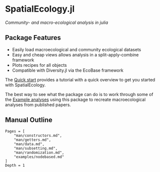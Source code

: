 # SpatialEcology.jl

*Community- and macro-ecological analysis in julia*

## Package Features

- Easily load macroecological and community ecological datasets
- Easy and cheap views allows analysis in a split-apply-combine framework
- Plots recipes for all objects
- Compatible with Diversity.jl via the EcoBase framework


The [Quick start](tutorial.md) provides a tutorial with a quick overview to get you started with SpatialEcology.

The best way to see what the package can do is to work through some of the [Example analyses](examples/nodebased.md)
using this package to recreate macroecological analyses from published papers.


## Manual Outline

```@contents
Pages = [
    "man/constructors.md",
    "man/getters.md",
    "man/data.md",
    "man/subsetting.md",
    "man/randomization.md",
    "examples/nodebased.md"
]
Depth = 1
```
